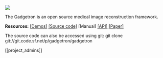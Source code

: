 <img src="http://gadgetron.sourceforge.net/Gadgetron.png">

The Gadgetron is an open source medical image reconstruction framework.

**Resources:**
[\[Demos\]](http://gadgetron.sourceforge.net/demo)
[\[Source code\]](https://sourceforge.net/projects/gadgetron/files/source/)
[Manual]
[\[API\]](http://gadgetron.sourceforge.net/latest/api)
[\[Paper\]](http://dx.doi.org/10.1002/mrm.24389)

The source code can also be accessed using git:
git clone git://git.code.sf.net/p/gadgetron/gadgetron

[[project_admins]]